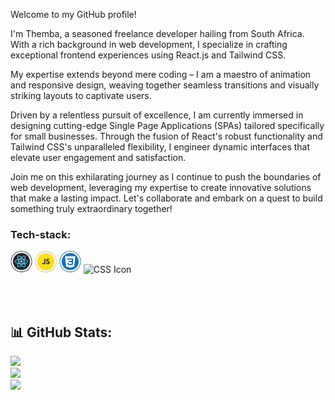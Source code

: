Welcome to my GitHub profile!

I'm Themba, a seasoned freelance developer hailing from South Africa. With a rich background in web development, I specialize in crafting exceptional frontend experiences using React.js and Tailwind CSS. <br/>

My expertise extends beyond mere coding – I am a maestro of animation and responsive design, weaving together seamless transitions and visually striking layouts to captivate users. <br/>

Driven by a relentless pursuit of excellence, I am currently immersed in designing cutting-edge Single Page Applications (SPAs) tailored specifically for small businesses. Through the fusion of React's robust functionality and Tailwind CSS's unparalleled flexibility, I engineer dynamic interfaces that elevate user engagement and satisfaction. <br/>

Join me on this exhilarating journey as I continue to push the boundaries of web development, leveraging my expertise to create innovative solutions that make a lasting impact. Let's collaborate and embark on a quest to build something truly extraordinary together! <br/>

### Tech-stack: <br/>
<p align="left">
<img width="35px" src="https://github.com/Pedro-Murilo/icons-for-readme/blob/main/.github/react-icon.svg" alt="ReactJS Icon" />
<img width="35px" src="https://github.com/Pedro-Murilo/icons-for-readme/blob/main/.github/js-icon.svg" alt="Javascript Icon" />
<img width="35px" src="https://github.com/Pedro-Murilo/icons-for-readme/blob/main/.github/css-icon.svg" alt="CSS Icon" />
<img width="35px" src="https://adware-technologies.s3.amazonaws.com/uploads/technology/thumbnail/31/tailwind.png" alt="CSS Icon" />
<p>



<br/>
<br/>

## 📊 GitHub Stats:
![](https://github-readme-stats.vercel.app/api?username=ThembaJNcube&theme=dark&hide_border=false&include_all_commits=false&count_private=false)<br/>
![](https://github-readme-streak-stats.herokuapp.com/?user=ThembaJNcube&theme=dark&hide_border=false)<br/>
![](https://github-readme-stats.vercel.app/api/top-langs/?username=ThembaJNcube&theme=dark&hide_border=false&include_all_commits=false&count_private=false&layout=compact)
